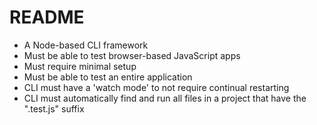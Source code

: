 # README

* A Node-based CLI framework
* Must be able to test browser-based JavaScript apps
* Must require minimal setup
* Must be able to test an entire application
* CLI must have a 'watch mode' to not require continual restarting
* CLI must automatically find and run all files in a project that have the ".test.js" suffix
